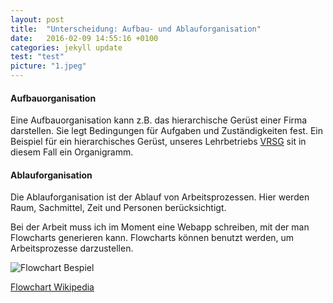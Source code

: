 ```yaml
---
layout: post
title:  "Unterscheidung: Aufbau- und Ablauforganisation"
date:   2016-02-09 14:55:16 +0100
categories: jekyll update
test: "test"
picture: "1.jpeg"
---
```

#### Aufbauorganisation
Eine Aufbauorganisation kann z.B. das hierarchische Gerüst einer Firma darstellen. Sie legt Bedingungen für Aufgaben und Zuständigkeiten fest. Ein Beispiel für ein hierarchisches Gerüst, unseres Lehrbetriebs [VRSG] sit in diesem Fall ein Organigramm.

#### Ablauforganisation
Die Ablauforganisation ist der Ablauf von Arbeitsprozessen. Hier werden Raum, Sachmittel, Zeit und Personen berücksichtigt.

Bei der Arbeit muss ich im Moment eine Webapp schreiben, mit der man Flowcharts generieren kann. Flowcharts können benutzt werden, um Arbeitsprozesse darzustellen.

<div class="thumbnail">
	<img src="https://upload.wikimedia.org/wikipedia/commons/thumb/9/91/LampFlowchart.svg/2000px-LampFlowchart.svg.png" alt="Flowchart Bespiel" class="img-responsive">
	<p class="text-center">
		<a href="https://en.wikipedia.org/wiki/Flowchart">
			Flowchart Wikipedia
		</a>
	</p>
</div>

[Flowchart Wikipedia]: <https://en.wikipedia.org/wiki/Flowchart>
[VRSG]: <http://www.vrsg.ch/Portals/0/Media/Documents/%C3%9Cber%20uns/Downloads/20141101_Organigramm%20VRSG.pdf?ver=2015-11-17-080208-480>


